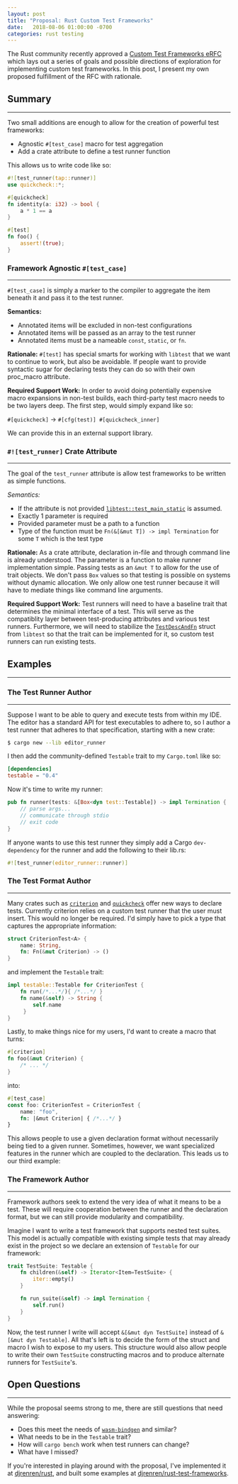 ```yaml
---
layout: post
title: "Proposal: Rust Custom Test Frameworks"
date:   2018-08-06 01:00:00 -0700
categories: rust testing
---
```


The Rust community recently approved a [Custom Test Frameworks eRFC][eRFC]
which lays out a series of goals and possible directions of exploration for
implementing custom test frameworks. In this post, I present my own proposed
fulfillment of the RFC with rationale.

## Summary
------------
Two small additions are enough to allow for the creation of powerful test frameworks:

 - Agnostic `#[test_case]` macro for test aggregation
 - Add a crate attribute to define a test runner function

This allows us to write code like so:

```rust
#![test_runner(tap::runner)]
use quickcheck::*;

#[quickcheck]
fn identity(a: i32) -> bool {
    a * 1 == a
}

#[test]
fn foo() {
    assert!(true);
}
```

### Framework Agnostic `#[test_case]`
--------------------------------------
`#[test_case]` is simply a marker to the compiler to aggregate the item beneath it and pass it to the test runner.

**Semantics:**
 - Annotated items will be excluded in non-test configurations
 - Annotated items will be passed as an array to the test runner
 - Annotated items must be a nameable `const`, `static`, or `fn`.

**Rationale:**
`#[test]` has special smarts for working with `libtest` that we want to continue to work, but also
be avoidable. If people want to provide syntactic sugar for declaring tests they can do so with their
own proc_macro attribute.

**Required Support Work:**
In order to avoid doing potentially expensive macro expansions in non-test builds, each third-party test macro needs to be two layers deep. The first step, would simply expand like so:

`#[quickcheck]` → `#[cfg(test)] #[quickcheck_inner]`

We can provide this in an external support library.

### `#![test_runner]` Crate Attribute
--------------------------------------
The goal of the `test_runner` attribute is allow test frameworks to be written as simple functions.

*Semantics:*
 - If the attribute is not provided [`libtest::test_main_static`][libtest_main] is assumed.
 - Exactly 1 parameter is required
 - Provided parameter must be a path to a function
 - Type of the function must be `Fn(&[&mut T]) -> impl Termination` for some `T` which is the test type

**Rationale:**
As a crate attribute, declaration in-file and through command line is already
understood. The parameter is a function to make runner implementation simple.
Passing tests as an `&mut T` to allow for the use of trait objects. We don't
pass `Box` values so that testing is possible on systems without dynamic
allocation. We only allow one test runner because it will have to mediate
things like command line arguments.

**Required Support Work:**
Test runners will need to have a baseline trait that determines the minimal
interface of a test. This will serve as the compatiblity layer between
test-producing attributes and various test runners. Furthermore, we will need
to stabilize the [`TestDescAndFn`][testdaf] struct from `libtest` so that the trait can
be implemented for it, so custom test runners can run existing tests.

## Examples
-------------

### The Test Runner Author
--------------------------
Suppose I want to be able to query and execute tests from within my IDE.
The editor has a standard API for test executables to adhere to, so I author
a test runner that adheres to that specification, starting with a new crate:

```bash
$ cargo new --lib editor_runner
```

I then add the community-defined `Testable` trait to my `Cargo.toml` like so:

```toml
[dependencies]
testable = "0.4"
```

Now it's time to write my runner:

```rust
pub fn runner(tests: &[Box<dyn test::Testable]) -> impl Termination {
    // parse args...
    // communicate through stdio
    // exit code
}
```

If anyone wants to use this test runner they simply add a Cargo
`dev-dependency` for the runner and add the following to their lib.rs:

```rust
#![test_runner(editor_runner::runner)]
```

### The Test Format Author
---------------------------
Many crates such as [`criterion`][criterion] and [`quickcheck`][quickcheck] offer
new ways to declare tests. Currently criterion relies on a custom test runner that the
user must insert. This would no longer be required. I'd simply have to pick a type that
captures the appropriate information:

```rust
struct CriterionTest<A> {
    name: String,
    fn: Fn(&mut Criterion) -> ()
}
```

and implement the `Testable` trait:

```rust
impl testable::Testable for CriterionTest {
    fn run(/*...*/){ /*...*/ }
    fn name(&self) -> String {
        self.name
     }
}
```

Lastly, to make things nice for my users, I'd want to create a macro that turns:

```rust
#[criterion]
fn foo(&mut Criterion) {
    /* ... */
}
```

into:

```rust
#[test_case]
const foo: CriterionTest = CriterionTest {
    name: "foo",
    fn: |&mut Criterion| { /*...*/ }
}
```

This allows people to use a given declaration format without necessarily being tied
to a given runner. Sometimes, however, we want specialized features in the runner
which are coupled to the declaration. This leads us to our third example:

### The Framework Author
-------------------------
Framework authors seek to extend the very idea of what it means to be a test. These
will require cooperation between the runner and the declaration format, but we can
still provide modularity and compatibility.

Imagine I want to write a test framework that supports nested test suites.
This model is actually compatible with existing simple tests that may already
exist in the project so we declare an extension of `Testable` for our
framework:

```rust
trait TestSuite: Testable {
    fn children(&self) -> Iterator<Item=TestSuite> {
        iter::empty()
    }

    fn run_suite(&self) -> impl Termination {
        self.run()
    }
}
```

Now, the test runner I write will accept `&[&mut dyn TestSuite]` instead of
`&[&mut dyn Testable]`. All that's left is to decide the form of the struct and macro
I wish to expose to my users. This structure would also allow people to write their own
`TestSuite` constructing macros and to produce alternate runners for `TestSuite`'s.

## Open Questions
------------------
While the proposal seems strong to me, there are still questions that need answering:
 - Does this meet the needs of [`wasm-bindgen`][wasmb] and similar?
 - What needs to be in the `Testable` trait?
 - How will `cargo bench` work when test runners can change?
 - What have I missed?

If you're interested in playing around with the proposal, I've implemented it at
[djrenren/rust][github], and built some examples at [djrenren/rust-test-frameworks][frameworks].

[frameworks]: https://github.com/djrenren/rust-test-frameworks
[github]: https://github.com/djrenren/rust/tree/custom-test-frameworks
[criterion]: https://github.com/japaric/criterion.rs
[quickcheck]: https://github.com/BurntSushi/quickcheck
[wasmb]: https://github.com/rustwasm/wasm-bindgen
[testdaf]: https://doc.rust-lang.org/test/struct.TestDescAndFn.html
[libtest_main]: https://doc.rust-lang.org/test/fn.test_main_static.html
[eRFC]: https://github.com/rust-lang/rfcs/blob/master/text/2318-custom-test-frameworks.md